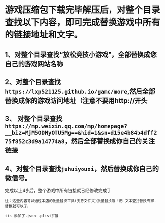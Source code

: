 # 游戏压缩包下载完毕解压后，对整个目录查找以下内容，即可完成替换游戏中所有的链接地址和文字。

## 1、对整个目录查找“放松竞技小游戏”，全部替换成您自己的游戏网站名称

## 2、对整个目录查找`https://lxp521125.github.io/game/more`,然后全部替换成你的游戏访问地址（注意不要用http://开头

## 3、 对整个目录查找`https://mp.weixin.qq.com/mp/homepage?__biz=MjM5ODMyOTU5Mg==&hid=1&sn=d15e4b84b4dff275f852c3d9a14774a8`，然后全部替换成你自己的关注链接

## 4、对整个目录查找`juhuiyouxi`，然后替换成你自己的微信号。

完成以上4步后，整个游戏中所有链接就已经修改完成了

`注：这些内容可以通过本店的批量替换工具(支持文件夹)批量替换哦！用-文本查找替换专家-替换就可以了。`

`iis 添加了.json .plist扩展`